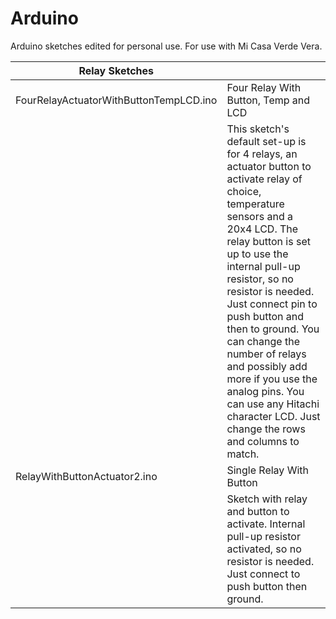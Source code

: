 Arduino
=======
Arduino sketches edited for personal use. For use with Mi Casa Verde Vera.

|Relay Sketches||
|------|------|
|FourRelayActuatorWithButtonTempLCD.ino|Four Relay With Button, Temp and LCD|
||This sketch's default set-up is for 4 relays, an actuator button to activate relay of choice, temperature sensors and a 20x4 LCD. The relay button is set up to use the internal pull-up resistor, so no resistor is needed.  Just connect pin to push button and then to ground.  You can change the number of relays and possibly add more if you use the analog pins. You can use any Hitachi character LCD.  Just change the rows and columns to match.|
|RelayWithButtonActuator2.ino|Single Relay With Button|
|| Sketch with relay and button to activate.  Internal pull-up resistor activated, so no resistor is needed.  Just connect to push button then ground. |
